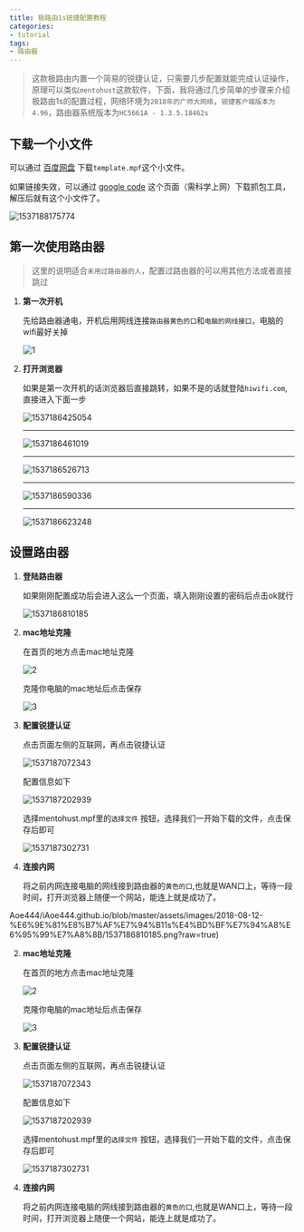 ```yaml
---
title: 极路由1s锐捷配置教程
categories:
- tutorial
tags:
- 路由器
---
```



>这款极路由内置一个简易的锐捷认证，只需要几步配置就能完成认证操作，原理可以类似`mentohust`这款软件，下面，我将通过几步简单的步骤来介绍极路由1s的配置过程，网络环境为`2018年的广师大网络`，`锐捷客户端版本为4.96`，路由器系统版本为`HC5661A - 1.3.5.18462s `



## 下载一个小文件

可以通过 [百度网盘](https://pan.baidu.com/s/1XBUWX4TrOeWUQkcDnH91ug) 下载`template.mpf`这个小文件。

如果链接失效，可以通过 [google code](https://code.google.com/archive/p/mentohust/downloads?page=2) 这个页面（需科学上网）下载抓包工具，解压后就有这个小文件了。

![1537188175774](https://assest.iaoe.xyz/img/1537188175774.png)



## 第一次使用路由器

> 这里的说明适合`未用过路由器的人`，配置过路由器的可以用其他方法或者直接跳过

1. **第一次开机**

   先给路由器通电，开机后用网线连接`路由器黄色的口`和`电脑的网线接口`，电脑的wifi最好关掉

   ![1](https://assest.iaoe.xyz/img/1.jpg)

2. **打开浏览器**

   如果是第一次开机的话浏览器后直接跳转，如果不是的话就登陆`hiwifi.com`,直接进入下面一步

   ![1537186425054](https://assest.iaoe.xyz/img/1537186425054.png)

   ***

   ![1537186461019](https://assest.iaoe.xyz/img/1537186461019.png)

   ***

   ![1537186526713](https://assest.iaoe.xyz/img/1537186526713.png)

   ***

   ![1537186590336](https://assest.iaoe.xyz/img/1537186590336.png)

   ***

   ![1537186623248](https://assest.iaoe.xyz/img/1537186623248.png)

## 设置路由器

   1. **登陆路由器**

      如果刚刚配置成功后会进入这么一个页面，填入刚刚设置的密码后点击ok就行

      ![1537186810185](https://assest.iaoe.xyz/img/1537186810185.png)

   2. **mac地址克隆**

      在首页的地方点击mac地址克隆

      ![2](https://assest.iaoe.xyz/img/2.png)

      克隆你电脑的mac地址后点击保存

      ![3](https://assest.iaoe.xyz/img/3.png)

   3. **配置锐捷认证**

      点击页面左侧的互联网，再点击锐捷认证

      ![1537187072343](https://assest.iaoe.xyz/img/1537187072343.png)

      配置信息如下

      ![1537187202939](https://assest.iaoe.xyz/img/1537187202939.png)

      选择mentohust.mpf里的`选择文件` 按钮，选择我们一开始下载的文件，点击保存后即可

      ![1537187302731](https://assest.iaoe.xyz/img/1537187302731.png)

   4. **连接内网**

      将之前内网连接电脑的网线接到路由器的`黄色的口`,也就是WAN口上，等待一段时间，打开浏览器上随便一个网站，能连上就是成功了。

Aoe444/iAoe444.github.io/blob/master/assets/images/2018-08-12-%E6%9E%81%E8%B7%AF%E7%94%B11s%E4%BD%BF%E7%94%A8%E6%95%99%E7%A8%8B/1537186810185.png?raw=true)

   2. **mac地址克隆**

      在首页的地方点击mac地址克隆

      ![2](https://github.com/iAoe444/iAoe444.github.io/blob/master/assets/images/2018-08-12-%E6%9E%81%E8%B7%AF%E7%94%B11s%E4%BD%BF%E7%94%A8%E6%95%99%E7%A8%8B/2.png?raw=true)

      克隆你电脑的mac地址后点击保存

      ![3](https://github.com/iAoe444/iAoe444.github.io/blob/master/assets/images/2018-08-12-%E6%9E%81%E8%B7%AF%E7%94%B11s%E4%BD%BF%E7%94%A8%E6%95%99%E7%A8%8B/3.png?raw=true)

   3. **配置锐捷认证**

      点击页面左侧的互联网，再点击锐捷认证

      ![1537187072343](https://github.com/iAoe444/iAoe444.github.io/blob/master/assets/images/2018-08-12-%E6%9E%81%E8%B7%AF%E7%94%B11s%E4%BD%BF%E7%94%A8%E6%95%99%E7%A8%8B/1537187072343.png?raw=true)

      配置信息如下

      ![1537187202939](https://github.com/iAoe444/iAoe444.github.io/blob/master/assets/images/2018-08-12-%E6%9E%81%E8%B7%AF%E7%94%B11s%E4%BD%BF%E7%94%A8%E6%95%99%E7%A8%8B/1537187202939.png?raw=true)

      选择mentohust.mpf里的`选择文件` 按钮，选择我们一开始下载的文件，点击保存后即可

      ![1537187302731](https://github.com/iAoe444/iAoe444.github.io/blob/master/assets/images/2018-08-12-%E6%9E%81%E8%B7%AF%E7%94%B11s%E4%BD%BF%E7%94%A8%E6%95%99%E7%A8%8B/1537187302731.png?raw=true)

   4. **连接内网**

      将之前内网连接电脑的网线接到路由器的`黄色的口`,也就是WAN口上，等待一段时间，打开浏览器上随便一个网站，能连上就是成功了。

